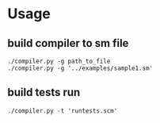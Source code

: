 # Usage
## build compiler to sm file
```
./compiler.py -g path_to_file
./compiler.py -g '../examples/sample1.sm'
```

## build tests run
```
./compiler.py -t 'runtests.scm'
```